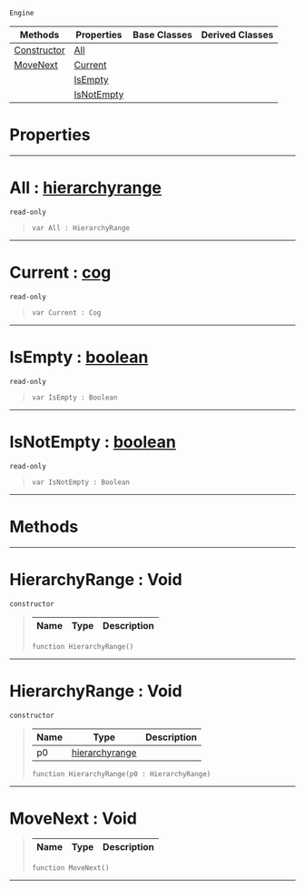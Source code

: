  `Engine`

|Methods|Properties|Base Classes|Derived Classes|
|---|---|---|---|
|[ Constructor](https://github.com/zeroengineteam/ZeroDocs/blob/master/code_reference/class_reference/hierarchyrange.markdown#hierarchyrange-void)|[ All](https://github.com/zeroengineteam/ZeroDocs/blob/master/code_reference/class_reference/hierarchyrange.markdown#all-zero-engine-document)| | |
|[ MoveNext](https://github.com/zeroengineteam/ZeroDocs/blob/master/code_reference/class_reference/hierarchyrange.markdown#movenext-void)|[ Current](https://github.com/zeroengineteam/ZeroDocs/blob/master/code_reference/class_reference/hierarchyrange.markdown#current-zero-engine-docu)| | |
| |[ IsEmpty](https://github.com/zeroengineteam/ZeroDocs/blob/master/code_reference/class_reference/hierarchyrange.markdown#isempty-zero-engine-docu)| | |
| |[ IsNotEmpty](https://github.com/zeroengineteam/ZeroDocs/blob/master/code_reference/class_reference/hierarchyrange.markdown#isnotempty-zero-engine-d)| | |


 #  Properties


---  
 #  All : [hierarchyrange](https://github.com/zeroengineteam/ZeroDocs/blob/master/code_reference/class_reference/hierarchyrange.markdown)

 `read-only`

> 
> ``` lang=cpp, name=Zilch
> var All : HierarchyRange


---  
 #  Current : [cog](https://github.com/zeroengineteam/ZeroDocs/blob/master/code_reference/class_reference/cog.markdown)

 `read-only`

> 
> ``` lang=cpp, name=Zilch
> var Current : Cog


---  
 #  IsEmpty : [boolean](https://github.com/zeroengineteam/ZeroDocs/blob/master/code_reference/zilch_base_types/boolean.markdown)

 `read-only`

> 
> ``` lang=cpp, name=Zilch
> var IsEmpty : Boolean


---  
 #  IsNotEmpty : [boolean](https://github.com/zeroengineteam/ZeroDocs/blob/master/code_reference/zilch_base_types/boolean.markdown)

 `read-only`

> 
> ``` lang=cpp, name=Zilch
> var IsNotEmpty : Boolean


---  
 #  Methods


---  
 #  HierarchyRange : Void

 `constructor`

> 
> |Name|Type|Description|
> |---|---|---|
> ``` lang=cpp, name=Zilch
> function HierarchyRange()
> ``` 


---  
 #  HierarchyRange : Void

 `constructor`

> 
> |Name|Type|Description|
> |---|---|---|
> |p0|[hierarchyrange](https://github.com/zeroengineteam/ZeroDocs/blob/master/code_reference/class_reference/hierarchyrange.markdown)| |
> ``` lang=cpp, name=Zilch
> function HierarchyRange(p0 : HierarchyRange)
> ``` 


---  
 #  MoveNext : Void

> 
> |Name|Type|Description|
> |---|---|---|
> ``` lang=cpp, name=Zilch
> function MoveNext()
> ``` 


---  
 

 